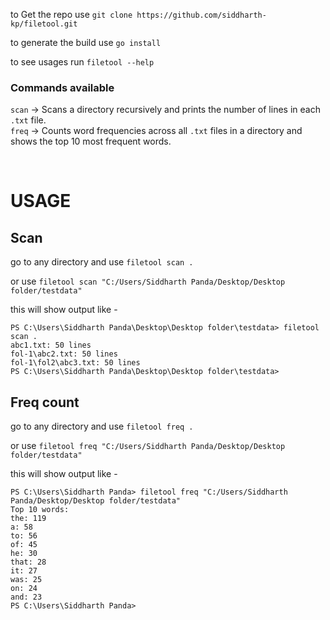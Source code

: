 to Get the repo use
```git clone https://github.com/siddharth-kp/filetool.git```

to generate the build use 
```go install```

to see usages run 
```filetool --help```

### Commands available

`scan` → Scans a directory recursively and prints the number of lines in each `.txt` file.<br>
`freq` → Counts word frequencies across all `.txt` files in a directory and shows the top 10 most frequent words.

<br>

# USAGE

## Scan

go to any directory and use
```filetool scan .```

or use 
```filetool scan "C:/Users/Siddharth Panda/Desktop/Desktop folder/testdata"```

this will show output like - 
```
PS C:\Users\Siddharth Panda\Desktop\Desktop folder\testdata> filetool scan .
abc1.txt: 50 lines
fol-1\abc2.txt: 50 lines
fol-1\fol2\abc3.txt: 50 lines
PS C:\Users\Siddharth Panda\Desktop\Desktop folder\testdata>
```

## Freq count

go to any directory and use
```filetool freq .```

or use 
```filetool freq "C:/Users/Siddharth Panda/Desktop/Desktop folder/testdata"```

this will show output like - 
```
PS C:\Users\Siddharth Panda> filetool freq "C:/Users/Siddharth Panda/Desktop/Desktop folder/testdata"
Top 10 words:
the: 119
a: 58
to: 56
of: 45
he: 30
that: 28
it: 27
was: 25
on: 24
and: 23
PS C:\Users\Siddharth Panda>
```